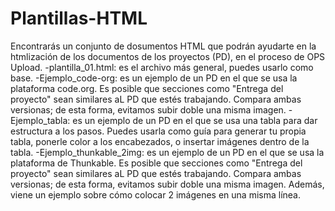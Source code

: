 # Plantillas-HTML

Encontrarás un conjunto de dosumentos HTML que podrán ayudarte en la htmlización de los documentos de los proyectos (PD), en el proceso de OPS Upload. 
-plantilla_01.html: es el archivo más general, puedes usarlo como base.
-Ejemplo_code-org: es un ejemplo de un PD en el que se usa la plataforma code.org. Es posible que secciones como "Entrega del proyecto" sean similares aL PD que estés trabajando.
                   Compara ambas versionas; de esta forma, evitamos subir doble una misma imagen.
-Ejemplo_tabla: es un ejemplo de un PD en el que se usa una tabla para dar estructura a los pasos. Puedes usarla como guía para generar tu propia tabla, ponerle color a los encabezados, 
                   o insertar imágenes dentro de la tabla.
-Ejemplo_thunkable_2img: es un ejemplo de un PD en el que se usa la plataforma de Thunkable. Es posible que secciones como "Entrega del proyecto" sean similares aL PD que estés trabajando.
                   Compara ambas versionas; de esta forma, evitamos subir doble una misma imagen.
                   Además, viene un ejemplo sobre cómo colocar 2 imágenes en una misma línea.
